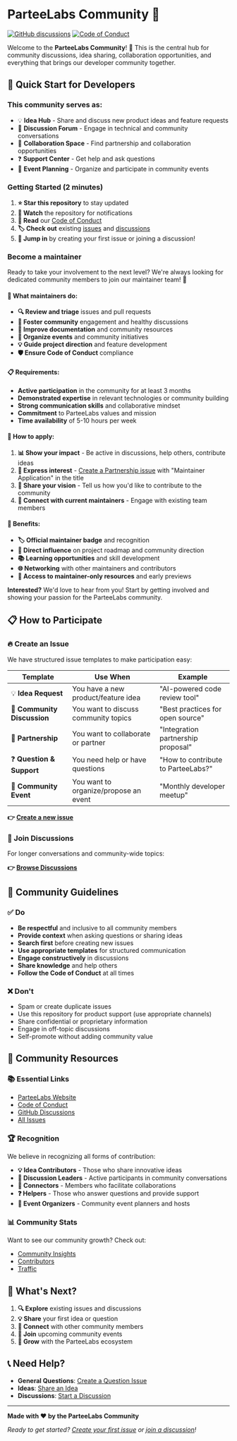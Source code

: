# ParteeLabs Community 🚀

[![GitHub discussions](https://img.shields.io/github/discussions/ParteeLabs/.github)](https://github.com/orgs/ParteeLabs/discussions)
[![Code of Conduct](https://img.shields.io/badge/Code%20of%20Conduct-Contributor%20Covenant-blue.svg)](CODE_OF_CONDUCT.md)

Welcome to the **ParteeLabs Community**! 🎉 This is the central hub for community discussions, idea sharing, collaboration opportunities, and everything that brings our developer community together.

## 🚀 Quick Start for Developers

### This community serves as:

- 💡 **Idea Hub** - Share and discuss new product ideas and feature requests
- 💬 **Discussion Forum** - Engage in technical and community conversations
- 🤝 **Collaboration Space** - Find partnership and collaboration opportunities
- ❓ **Support Center** - Get help and ask questions
- 🎉 **Event Planning** - Organize and participate in community events

### Getting Started (2 minutes)

1. **⭐ Star this repository** to stay updated
2. **👀 Watch** the repository for notifications
3. **📖 Read** our [Code of Conduct](CODE_OF_CONDUCT.md)
4. **🏷️ Check out** existing [issues](https://github.com/ParteeLabs/.github/issues) and [discussions](https://github.com/orgs/ParteeLabs/discussions)
5. **🎯 Jump in** by creating your first issue or joining a discussion!

### Become a maintainer

Ready to take your involvement to the next level? We're always looking for dedicated community members to join our maintainer team! 🌟

#### 🎯 What maintainers do:

- **🔍 Review and triage** issues and pull requests
- **🤝 Foster community** engagement and healthy discussions
- **📝 Improve documentation** and community resources
- **🎉 Organize events** and community initiatives
- **💡 Guide project direction** and feature development
- **🛡️ Ensure Code of Conduct** compliance

#### 📋 Requirements:

- **Active participation** in the community for at least 3 months
- **Demonstrated expertise** in relevant technologies or community building
- **Strong communication skills** and collaborative mindset
- **Commitment** to ParteeLabs values and mission
- **Time availability** of 5-10 hours per week

#### 🚀 How to apply:

1. **📊 Show your impact** - Be active in discussions, help others, contribute ideas
2. **💌 Express interest** - [Create a Partnership issue](https://github.com/ParteeLabs/.github/issues/new?template=03-partnership-collaboration.yml) with "Maintainer Application" in the title
3. **📝 Share your vision** - Tell us how you'd like to contribute to the community
4. **🤝 Connect with current maintainers** - Engage with existing team members

#### 🌟 Benefits:

- **🏷️ Official maintainer badge** and recognition
- **🎯 Direct influence** on project roadmap and community direction
- **📚 Learning opportunities** and skill development
- **🌐 Networking** with other maintainers and contributors
- **🎁 Access to maintainer-only resources** and early previews

**Interested?** We'd love to hear from you! Start by getting involved and showing your passion for the ParteeLabs community.

## 📋 How to Participate

### 🔥 Create an Issue

We have structured issue templates to make participation easy:

| Template                    | Use When                              | Example                            |
| --------------------------- | ------------------------------------- | ---------------------------------- |
| 💡 **Idea Request**         | You have a new product/feature idea   | "AI-powered code review tool"      |
| 💬 **Community Discussion** | You want to discuss community topics  | "Best practices for open source"   |
| 🤝 **Partnership**          | You want to collaborate or partner    | "Integration partnership proposal" |
| ❓ **Question & Support**   | You need help or have questions       | "How to contribute to ParteeLabs?" |
| 🎉 **Community Event**      | You want to organize/propose an event | "Monthly developer meetup"         |

**👉 [Create a new issue](https://github.com/ParteeLabs/.github/issues/new/choose)**

### 💬 Join Discussions

For longer conversations and community-wide topics:

**👉 [Browse Discussions](https://github.com/orgs/ParteeLabs/discussions)**

## 🌟 Community Guidelines

### ✅ Do

- **Be respectful** and inclusive to all community members
- **Provide context** when asking questions or sharing ideas
- **Search first** before creating new issues
- **Use appropriate templates** for structured communication
- **Engage constructively** in discussions
- **Share knowledge** and help others
- **Follow the Code of Conduct** at all times

### ❌ Don't

- Spam or create duplicate issues
- Use this repository for product support (use appropriate channels)
- Share confidential or proprietary information
- Engage in off-topic discussions
- Self-promote without adding community value

## 🤝 Community Resources

### 📚 Essential Links

- [ParteeLabs Website](https://parteelabs.github.io)
- [Code of Conduct](CODE_OF_CONDUCT.md)
- [GitHub Discussions](https://github.com/orgs/ParteeLabs/discussions)
- [All Issues](https://github.com/ParteeLabs/.github/issues)

### 🏆 Recognition

We believe in recognizing all forms of contribution:

- **💡 Idea Contributors** - Those who share innovative ideas
- **💬 Discussion Leaders** - Active participants in community conversations
- **🤝 Connectors** - Members who facilitate collaborations
- **❓ Helpers** - Those who answer questions and provide support
- **🎉 Event Organizers** - Community event planners and hosts

### 📊 Community Stats

Want to see our community growth? Check out:

- [Community Insights](https://github.com/ParteeLabs/.github/pulse)
- [Contributors](https://github.com/ParteeLabs/.github/graphs/contributors)
- [Traffic](https://github.com/ParteeLabs/.github/graphs/traffic)

## 🚀 What's Next?

1. **🔍 Explore** existing issues and discussions
2. **💡 Share** your first idea or question
3. **🤝 Connect** with other community members
4. **📅 Join** upcoming community events
5. **🌱 Grow** with the ParteeLabs ecosystem

## 📞 Need Help?

- **General Questions**: [Create a Question Issue](https://github.com/ParteeLabs/.github/issues/new?template=04-question-support.yml)
- **Ideas**: [Share an Idea](https://github.com/ParteeLabs/.github/issues/new?template=01-idea-request.yml)
- **Discussions**: [Start a Discussion](https://github.com/orgs/ParteeLabs/discussions)

---

**Made with ❤️ by the ParteeLabs Community**

_Ready to get started? [Create your first issue](https://github.com/ParteeLabs/.github/issues/new/choose) or [join a discussion](https://github.com/orgs/ParteeLabs/discussions)!_
